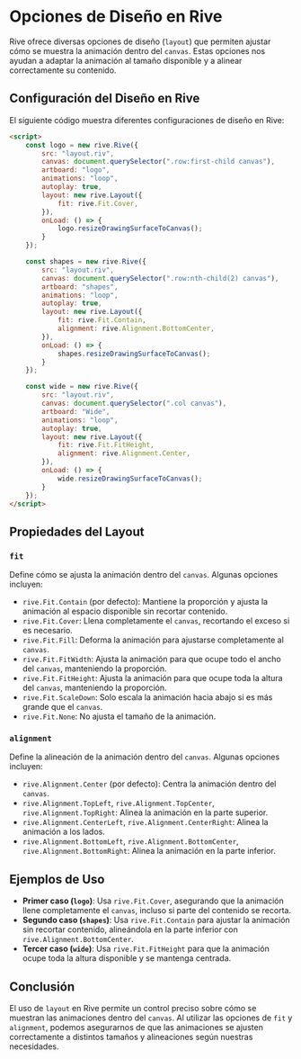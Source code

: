 # Opciones de Diseño en Rive

Rive ofrece diversas opciones de diseño (`layout`) que permiten ajustar cómo se muestra la animación dentro del `canvas`. Estas opciones nos ayudan a adaptar la animación al tamaño disponible y a alinear correctamente su contenido.

## Configuración del Diseño en Rive

El siguiente código muestra diferentes configuraciones de diseño en Rive:

```html
<script>
    const logo = new rive.Rive({
        src: "layout.riv",
        canvas: document.querySelector(".row:first-child canvas"),
        artboard: "logo",
        animations: "loop",
        autoplay: true,
        layout: new rive.Layout({
            fit: rive.Fit.Cover,
        }),
        onLoad: () => {
            logo.resizeDrawingSurfaceToCanvas();
        }
    });

    const shapes = new rive.Rive({
        src: "layout.riv",
        canvas: document.querySelector(".row:nth-child(2) canvas"),
        artboard: "shapes",
        animations: "loop",
        autoplay: true,
        layout: new rive.Layout({
            fit: rive.Fit.Contain,
            alignment: rive.Alignment.BottomCenter,
        }),
        onLoad: () => {
            shapes.resizeDrawingSurfaceToCanvas();
        }
    });

    const wide = new rive.Rive({
        src: "layout.riv",
        canvas: document.querySelector(".col canvas"),
        artboard: "Wide",
        animations: "loop",
        autoplay: true,
        layout: new rive.Layout({
            fit: rive.Fit.FitHeight,
            alignment: rive.Alignment.Center,
        }),
        onLoad: () => {
            wide.resizeDrawingSurfaceToCanvas();
        }
    });
</script>
```

## Propiedades del Layout

### `fit`
Define cómo se ajusta la animación dentro del `canvas`. Algunas opciones incluyen:
- `rive.Fit.Contain` (por defecto): Mantiene la proporción y ajusta la animación al espacio disponible sin recortar contenido.
- `rive.Fit.Cover`: Llena completamente el `canvas`, recortando el exceso si es necesario.
- `rive.Fit.Fill`: Deforma la animación para ajustarse completamente al `canvas`.
- `rive.Fit.FitWidth`: Ajusta la animación para que ocupe todo el ancho del `canvas`, manteniendo la proporción.
- `rive.Fit.FitHeight`: Ajusta la animación para que ocupe toda la altura del `canvas`, manteniendo la proporción.
- `rive.Fit.ScaleDown`: Solo escala la animación hacia abajo si es más grande que el `canvas`.
- `rive.Fit.None`: No ajusta el tamaño de la animación.

### `alignment`
Define la alineación de la animación dentro del `canvas`. Algunas opciones incluyen:
- `rive.Alignment.Center` (por defecto): Centra la animación dentro del `canvas`.
- `rive.Alignment.TopLeft`, `rive.Alignment.TopCenter`, `rive.Alignment.TopRight`: Alinea la animación en la parte superior.
- `rive.Alignment.CenterLeft`, `rive.Alignment.CenterRight`: Alinea la animación a los lados.
- `rive.Alignment.BottomLeft`, `rive.Alignment.BottomCenter`, `rive.Alignment.BottomRight`: Alinea la animación en la parte inferior.

## Ejemplos de Uso
- **Primer caso (`logo`)**: Usa `rive.Fit.Cover`, asegurando que la animación llene completamente el `canvas`, incluso si parte del contenido se recorta.
- **Segundo caso (`shapes`)**: Usa `rive.Fit.Contain` para ajustar la animación sin recortar contenido, alineándola en la parte inferior con `rive.Alignment.BottomCenter`.
- **Tercer caso (`wide`)**: Usa `rive.Fit.FitHeight` para que la animación ocupe toda la altura disponible y se mantenga centrada.

## Conclusión
El uso de `layout` en Rive permite un control preciso sobre cómo se muestran las animaciones dentro del `canvas`. Al utilizar las opciones de `fit` y `alignment`, podemos asegurarnos de que las animaciones se ajusten correctamente a distintos tamaños y alineaciones según nuestras necesidades.